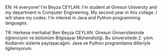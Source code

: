 EN: Hi everyone! I'm Beyza CEYLAN. I'm student at Giresun Universty and my department is Computer Engineering. My second year in this collage. I will share my codes. I'm interest in Java and Python programming languages. 


TR: Herkese merhaba! Ben Beyza CEYLAN. Giresun Üniversitesinde öğrenciyim ve bölümüm Bilgisayar Mühendisliği. Bu üniversitede 2. yılım. Kodlarımı sizlerle paylaşacağım. Java ve Python programlama dilleriyle ilgileniyorum.

<!---
beyzaceylan60/beyzaceylan60 is a ✨ special ✨ repository because its `README.md` (this file) appears on your GitHub profile.
You can click the Preview link to take a look at your changes.
--->

